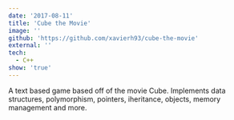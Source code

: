 ```yaml
---
date: '2017-08-11'
title: 'Cube the Movie'
image: ''
github: 'https://github.com/xavierh93/cube-the-movie'
external: ''
tech:
  - C++
show: 'true'
---
```



A text based game based off of the movie Cube. Implements data structures, polymorphism, pointers, iheritance, objects, memory management and more.